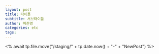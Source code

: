 ```yaml
---
layout: post
title: 타이틀
subtitle: 서브타이틀
author: 마준영
categories: etc
tags:
---
```

<% await tp.file.move("/staging/" + tp.date.now() + "-" + "NewPost") %>